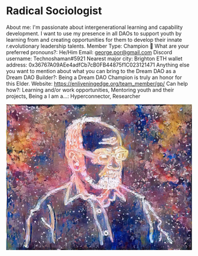 # Radical Sociologist

About me: I'm passionate about intergenerational learning and capability development. I want to use my presence in all DAOs to support youth by learning from and creating opportunities for them to develop their innate r.evolutionary leadership talents.
Member Type: Champion 🙌
What are your preferred pronouns?: He/Him
Email: george.por@gmail.com
Discord username: Technoshaman#5921
Nearest major city: Brighton
ETH wallet address: 0x36767A09AEe4adfCb7cB0FB44875f1C023121471
Anything else you want to mention about what you can bring to the Dream DAO as a Dream DAO Builder?: Being a Dream DAO Champion is truly an honor for this Elder.
Website: https://enliveningedge.org/team_member/gp/
Can help how?: Learning and/or work opportunities, Mentoring youth and their projects, Being a
I am a...: Hyperconnector, Researcher

![George in NFT-style (after the third glass of bubbly...).jpg](../../Dream%20DAO%20Voting%20Member%20List%201790792012994a419257db8f8a7807ff/%5BS2%5D%20Dream%20DAO%20Founding%20Voting%20Member%20List%202c05a57dde504a87a8ced236cce0b149/Radical%20Sociologist%20c7bee9a25ef64ff89a380bff2ddf4425/George_in_NFT-style_(after_the_third_glass_of_bubbly...).jpg)